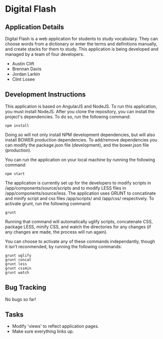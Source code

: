 Digital Flash
=============

## Application Details

Digital Flash is a web application for students to study vocabulary.  They can choose words from a dictionary or enter the terms and definitions manually, and create stacks for them to study.  This application is being developed and managed by a team of four developers.

- Austin Clift
- Brennan Davis
- Jordan Larkin
- Clint Losee

## Development Instructions

This application is based on AngularJS and NodeJS.  To run this application, you must install NodeJS.  After you clone the repository, you can install the project's dependencies.  To do so, run the following command:

```
npm install
```

Doing so will not only install NPM development dependencies, but will also install BOWER production dependencies.  To add/remove dependencies you can modify the package.json file (development), and the bower.json file (production).

You can run the application on your local machine by running the following command:

```
npm start
```

The application is currently set up for the developers to modify scripts in /app/components/source/scripts and to modify LESS files in /app/components/source/less.  The application uses GRUNT to concatinate and minify script and css files /app/scripts/ and /app/css/ respectively.  To activate grunt, run the following command:

``` 
grunt
```

Running that command will automatically uglify scripts, concatenate CSS, package LESS, minify CSS, and watch the directories for any changes (if any changes are made, the process will run again).

You can choose to activate any of these commands independantly, though it isn't reconmended, by running the following commands:

```
grunt uglify
grunt concat
grunt less
grunt cssmin
grunt watch
```

## Bug Tracking
No bugs so far!

## Tasks
- Modify 'views' to reflect application pages.
- Make sure everything links up.